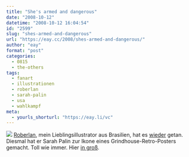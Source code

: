 ```yaml
---
title: "She's armed and dangerous"
date: "2008-10-12"
datetime: "2008-10-12 16:04:54"
id: "2599"
slug: "shes-armed-and-dangerous"
url: "https://eay.cc/2008/shes-armed-and-dangerous/"
author: "eay"
format: "post"
categories:
  - 0815
  - the-others
tags:
  - fanart
  - illustrationen
  - roberlan
  - sarah-palin
  - usa
  - wahlkampf
meta:
  - yourls_shorturl: "https://eay.li/vc"
---
```


![](/uploads/2008/dirtysarah.jpg) [Roberlan](//eay.cc/tag/roberlan/), mein Lieblingsillustrator aus Brasilien, hat es [wieder](//eay.cc/2008/sarah-palin-fan-art/) getan. Diesmal hat er Sarah Palin zur Ikone eines Grindhouse-Retro-Posters gemacht. Toll wie immer. Hier [in groß](http://roberlan.deviantart.com/art/Dirty-Sarah-Grunge-100506720).
